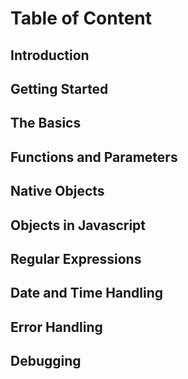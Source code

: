 # Table of Content


Introduction
------------
Getting Started
---------------
The Basics
-----------
Functions and Parameters
------------------------
Native Objects
--------------
Objects in Javascript
---------------------
Regular Expressions
-------------------
Date and Time Handling
-----------------------
Error Handling
--------------
Debugging
---------